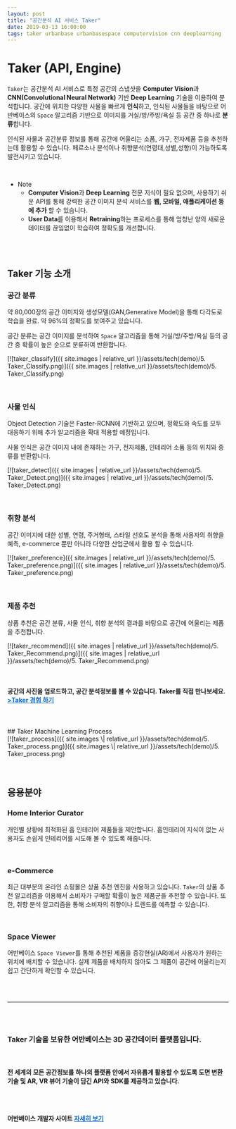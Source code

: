 ```yaml
---
layout: post
title: "공간분석 AI 서비스 Taker"
date: 2019-03-13 16:00:00
tags: taker urbanbase urbanbasespace computervision cnn deeplearning
---
```


# Taker (API, Engine)

`Taker`는 공간분석 AI 서비스로 특정 공간의 스냅샷을 **Computer Vision**과 **CNN(Convolutional Neural Network)** 기반 **Deep Learning** 기술을 이용하여 분석합니다. 공간에 위치한 다양한 사물을 빠르게 **인식**하고, 인식된 사물들을 바탕으로 어반베이스의 `Space` 알고리즘 기반으로 이미지를 거실/방/주방/욕실 등 공간 중 하나로 **분류**합니다. 

인식된 사물과 공간분류 정보를 통해 공간에 어울리는 소품, 가구, 전자제품 등을 추천하는데 활용할 수 있습니다. 페르소나 분석이나 취향분석(연령대,성별,성향)이 가능하도록 발전시키고 있습니다.

<br>

* Note
  * **Computer Vision**과 **Deep Learning** 전문 지식이 필요 없으며, 사용하기 쉬운 API를 통해 강력한 공간 이미지 분석 서비스를 **웹, 모바일, 애플리케이션 등에 추가** 할 수 있습니다.
  * **User Data**를 이용해서 **Retraining**하는 프로세스를 통해 엄청난 양의 새로운 데이터를 끊임없이 학습하여 정확도를 개선합니다.

<br>
<br>


## Taker 기능 소개 


### 공간 분류

약 80,000장의 공간 이미지와 생성모델(GAN,Generative Model)을 통해 다각도로 학습을 완료. 약 96%의 정확도를 보여주고 있습니다.

공간 분류는 공간 이미지를 분석하여 `Space` 알고리즘을 통해 거실/방/주방/욕실 등의 공간 중 확률이 높은 순으로 분류하여 반환합니다.

[![taker_classify]({{ site.images \| relative_url }}/assets/tech(demo)/5. Taker_Classify.png)]({{ site.images \| relative_url }}/assets/tech(demo)/5. Taker_Classify.png)

<br>

### 사물 인식

Object Detection 기술은 Faster-RCNN에 기반하고 있으며, 정확도와 속도를 모두 대응하기 위해 추가 알고리즘을 확대 적용할 예정입니다.

사물 인식은 공간 이미지 내에 존재하는 가구, 전자제품, 인테리어 소품 등의 위치와 종류를 반환합니다.

[![taker_detect]({{ site.images \| relative_url }}/assets/tech(demo)/5. Taker_Detect.png)]({{ site.images \| relative_url }}/assets/tech(demo)/5. Taker_Detect.png)



<br>

### 취향 분석

공간 이미지에 대한 성별, 연령, 주거형태, 스타일 선호도 분석을 통해 사용자의 취향을 예측, e-commerce 뿐만 아니라 다양한 산업군에서 활용 할 수 있습니다.

[![taker_preference]({{ site.images \| relative_url }}/assets/tech(demo)/5. Taker_preference.png)]({{ site.images \| relative_url }}/assets/tech(demo)/5. Taker_preference.png)

<br>

### 제품 추천

상품 추천은 공간 분류, 사물 인식, 취향 분석의 결과를 바탕으로 공간에 어울리는 제품을 추천합니다.

[![taker_recommend]({{ site.images \| relative_url }}/assets/tech(demo)/5. Taker_Recommend.png)]({{ site.images \| relative_url }}/assets/tech(demo)/5. Taker_Recommend.png)

<br>


<h4> 공간의 사진을 업로드하고, 공간 분석정보를 볼 수 있습니다. Taker를 직접 만나보세요. 
<br>
<a href="https://developer.urbanbase.com/products/space/" target="_blank" style="color: #0366d6;"> >Taker 경험 하기</a> </h4>
     

<br>
<br>
## Taker Machine Learning Process
<br>
[![taker_process]({{ site.images \| relative_url }}/assets/tech(demo)/5. Taker_process.png)]({{ site.images \| relative_url }}/assets/tech(demo)/5. Taker_process.png)

<br>
<br>
<br>

## 응용분야
### Home Interior Curator
개인별 상황에 최적화된 홈 인테리어 제품들을 제안합니다. 홈인테리어 지식이 없는 사용자도 손쉽게 인테리어를 시도해 볼 수 있도록 해줍니다.

<br>

### e-Commerce
최근 대부분의 온라인 쇼핑몰은 상품 추천 엔진을 사용하고 있습니다. `Taker`의 상품 추천 알고리즘을 이용해서 소비자가 구매할 확률이 높은 제품군을 추천할 수 있습니다. 또한, 취향 분석 알고리즘을 통해 소비자의 취향이나 트렌드를 예측할 수 있습니다. 

<br>

### Space Viewer
어반베이스 `Space Viewer`를 통해 추천된 제품을 증강현실(AR)에서 사용자가 원하는 위치에 배치할 수 있습니다. 실제 제품을 배치하지 않아도 그 제품이 공간에 어울리는지 쉽고 간단하게 확인할 수 있습니다.


<br>
<br>

<hr>
<br>
<br>
<h3>
Taker 기술을 보유한 어반베이스는 3D 공간데이터 플랫폼입니다.
</h3>
<br>
<h4>
전 세계의 모든 공간정보를 하나의 플랫폼 안에서 자유롭게 활용할 수 있도록 도면 변환 기술 및 AR, VR 뷰어 기술이 담긴 API와 SDK를 제공하고 있습니다.<br>
<br>
<br>

<Br>


어반베이스 개발자 사이트 <a href="https://developer.urbanbase.com" target="_blank" style="color: #0366d6;"> 자세히 보기</a>
</h4>
<br><br><br>

